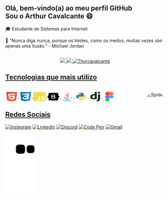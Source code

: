 ## Olá, bem-vindo(a) ao meu perfil GitHub<br>Sou o Arthur Cavalcante 😄
<div>
  <p>🎓 Estudante de Sistemas para Internet </p>
  <p>🧠 "Nunca diga nunca, porque os limites, como os medos, muitas vezes são apenas uma ilusão.” - Michael Jordan</p>
</div>

##

<div align="center">
  <a href="https://github.com/Thurcavalcante">
  <img height="180em" src="https://github-readme-stats.vercel.app/api?username=Thurcavalcante&show_icons=true&theme=tokyonight&include_all_commits=true&count_private=true"/>
  <img height="180em" src="https://github-readme-stats.vercel.app/api/top-langs/?username=Thurcavalcante&layout=compact&langs_count=6&theme=tokyonight"/>
  <img height="180em" src="https://github-readme-streak-stats.herokuapp.com/?user=Thurcavalcante&theme=tokyonight" alt="Thurcavalcante" />
</div>

## Tecnologias que mais utilizo

<div style="display: inline_block"><br>
  <img align="center" alt="Thur-HTML" height="30" width="40" src="https://raw.githubusercontent.com/devicons/devicon/master/icons/html5/html5-original.svg">
  <img align="center" alt="Thur-CSS" height="30" width="40" src="https://raw.githubusercontent.com/devicons/devicon/master/icons/css3/css3-original.svg">
  <img align="center" alt="Thur-Js" height="30" width="40" src="https://raw.githubusercontent.com/devicons/devicon/master/icons/javascript/javascript-plain.svg">
  <img align="center" alt="Thur-Bootstrap" height="30" width="40" src="https://raw.githubusercontent.com/devicons/devicon/master/icons/bootstrap/bootstrap-plain.svg">
  <img align="center" alt="Thur-Java" height="30" width="40" src="https://raw.githubusercontent.com/devicons/devicon/master/icons/java/java-original.svg">
  <img align="center" alt="Thur-Python" height="30" width="40" src="https://raw.githubusercontent.com/devicons/devicon/master/icons/python/python-original.svg">
  <img align="center" alt="Thur-Django" height="30" width="40" src="https://raw.githubusercontent.com/devicons/devicon/master/icons/django/django-plain.svg">
  <img align="center" alt="Thur-Figma" height="30" width="40" src="https://raw.githubusercontent.com/devicons/devicon/master/icons/figma/figma-original.svg">
  
  <img align="right" alt="Spider" height="150" style="border-radius:50px;" src="https://media.giphy.com/media/h2MouomJFCpMfWVfUj/giphy.gif">
</div>

## Redes Sociais 

[![Instagram](https://img.shields.io/badge/Instagram-E4405F?style=for-the-badge&logo=instagram&logoColor=white)](https://www.instagram.com/thurcavalcante/)
[![Linkedin](https://img.shields.io/badge/LinkedIn-0077B5?style=for-the-badge&logo=linkedin&logoColor=white)](https://www.linkedin.com/in/thur-cavalcante)
[![Discord](https://img.shields.io/badge/Discord-7289DA?style=for-the-badge&logo=discord&logoColor=white)](https://discord.com/channels/@me)
[![Code Pen](https://img.shields.io/badge/CodePen-%23333?style=for-the-badge&logo=codepen&logoColor=white)](https://codepen.io/your-work/)
[![Gmail](https://img.shields.io/badge/Gmail-FF0000?style=for-the-badge&logo=gmail&logoColor=white)](mailto:cavalcantethur@gmail.com)
  
![Snake animation](https://github.com/Thurcavalcante/Thurcavalcante/blob/output/github-contribution-grid-snake.svg)
